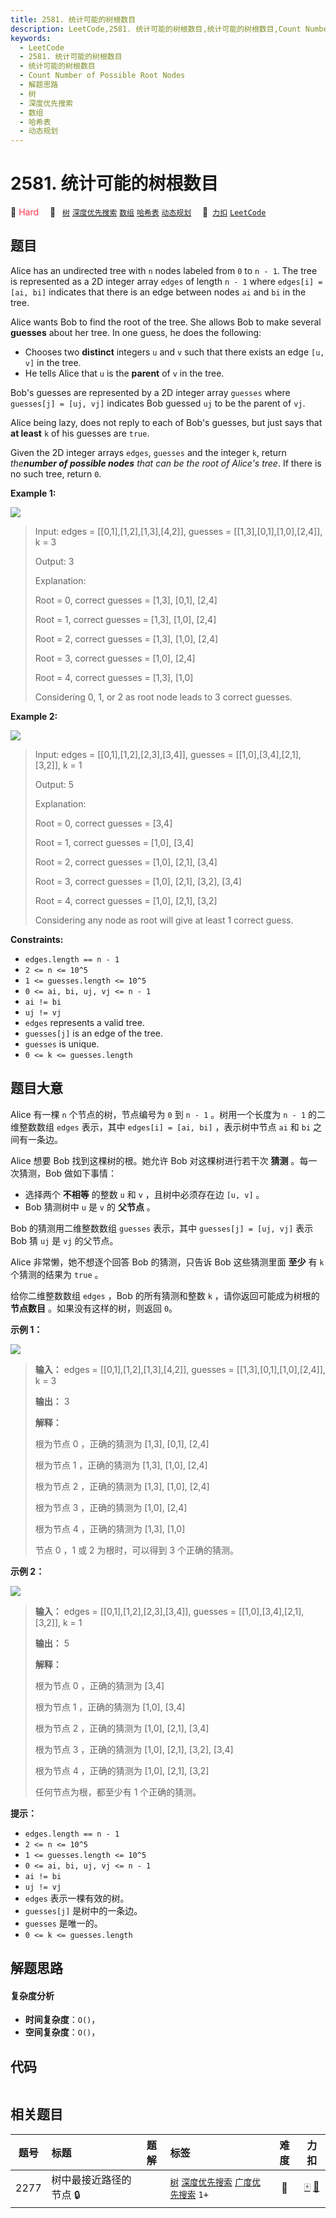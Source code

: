 ```yaml
---
title: 2581. 统计可能的树根数目
description: LeetCode,2581. 统计可能的树根数目,统计可能的树根数目,Count Number of Possible Root Nodes,解题思路,树,深度优先搜索,数组,哈希表,动态规划
keywords:
  - LeetCode
  - 2581. 统计可能的树根数目
  - 统计可能的树根数目
  - Count Number of Possible Root Nodes
  - 解题思路
  - 树
  - 深度优先搜索
  - 数组
  - 哈希表
  - 动态规划
---
```


# 2581. 统计可能的树根数目

🔴 <font color=#ff334b>Hard</font>&emsp; 🔖&ensp; [`树`](/tag/tree.md) [`深度优先搜索`](/tag/depth-first-search.md) [`数组`](/tag/array.md) [`哈希表`](/tag/hash-table.md) [`动态规划`](/tag/dynamic-programming.md)&emsp; 🔗&ensp;[`力扣`](https://leetcode.cn/problems/count-number-of-possible-root-nodes) [`LeetCode`](https://leetcode.com/problems/count-number-of-possible-root-nodes)

## 题目

Alice has an undirected tree with `n` nodes labeled from `0` to `n - 1`. The
tree is represented as a 2D integer array `edges` of length `n - 1` where
`edges[i] = [ai, bi]` indicates that there is an edge between nodes `ai` and
`bi` in the tree.

Alice wants Bob to find the root of the tree. She allows Bob to make several
**guesses** about her tree. In one guess, he does the following:

  * Chooses two **distinct** integers `u` and `v` such that there exists an edge `[u, v]` in the tree.
  * He tells Alice that `u` is the **parent** of `v` in the tree.

Bob's guesses are represented by a 2D integer array `guesses` where
`guesses[j] = [uj, vj]` indicates Bob guessed `uj` to be the parent of `vj`.

Alice being lazy, does not reply to each of Bob's guesses, but just says that
**at least** `k` of his guesses are `true`.

Given the 2D integer arrays `edges`, `guesses` and the integer `k`, return
_the**number of possible nodes** that can be the root of Alice's tree_. If
there is no such tree, return `0`.



**Example 1:**

![](https://assets.leetcode.com/uploads/2022/12/19/ex-1.png)

> Input: edges = [[0,1],[1,2],[1,3],[4,2]], guesses = [[1,3],[0,1],[1,0],[2,4]], k = 3
> 
> Output: 3
> 
> Explanation: 
> 
> Root = 0, correct guesses = [1,3], [0,1], [2,4]
> 
> Root = 1, correct guesses = [1,3], [1,0], [2,4]
> 
> Root = 2, correct guesses = [1,3], [1,0], [2,4]
> 
> Root = 3, correct guesses = [1,0], [2,4]
> 
> Root = 4, correct guesses = [1,3], [1,0]
> 
> Considering 0, 1, or 2 as root node leads to 3 correct guesses.
> 
> 

**Example 2:**

![](https://assets.leetcode.com/uploads/2022/12/19/ex-2.png)

> Input: edges = [[0,1],[1,2],[2,3],[3,4]], guesses = [[1,0],[3,4],[2,1],[3,2]], k = 1
> 
> Output: 5
> 
> Explanation: 
> 
> Root = 0, correct guesses = [3,4]
> 
> Root = 1, correct guesses = [1,0], [3,4]
> 
> Root = 2, correct guesses = [1,0], [2,1], [3,4]
> 
> Root = 3, correct guesses = [1,0], [2,1], [3,2], [3,4]
> 
> Root = 4, correct guesses = [1,0], [2,1], [3,2]
> 
> Considering any node as root will give at least 1 correct guess. 
> 
> 

**Constraints:**

  * `edges.length == n - 1`
  * `2 <= n <= 10^5`
  * `1 <= guesses.length <= 10^5`
  * `0 <= ai, bi, uj, vj <= n - 1`
  * `ai != bi`
  * `uj != vj`
  * `edges` represents a valid tree.
  * `guesses[j]` is an edge of the tree.
  * `guesses` is unique.
  * `0 <= k <= guesses.length`


## 题目大意

Alice 有一棵 `n` 个节点的树，节点编号为 `0` 到 `n - 1` 。树用一个长度为 `n - 1` 的二维整数数组 `edges` 表示，其中
`edges[i] = [ai, bi]` ，表示树中节点 `ai` 和 `bi` 之间有一条边。

Alice 想要 Bob 找到这棵树的根。她允许 Bob 对这棵树进行若干次 **猜测** 。每一次猜测，Bob 做如下事情：

  * 选择两个 **不相等**  的整数 `u` 和 `v` ，且树中必须存在边 `[u, v]` 。
  * Bob 猜测树中 `u` 是 `v` 的 **父节点**  。

Bob 的猜测用二维整数数组 `guesses` 表示，其中 `guesses[j] = [uj, vj]` 表示 Bob 猜 `uj` 是 `vj`
的父节点。

Alice 非常懒，她不想逐个回答 Bob 的猜测，只告诉 Bob 这些猜测里面 **至少**  有 `k` 个猜测的结果为 `true` 。

给你二维整数数组 `edges` ，Bob 的所有猜测和整数 `k` ，请你返回可能成为树根的 **节点数目**  。如果没有这样的树，则返回 `0`。



**示例 1：**

![](https://assets.leetcode.com/uploads/2022/12/19/ex-1.png)

> 
> 
> 
> 
> 
> **输入：** edges = [[0,1],[1,2],[1,3],[4,2]], guesses = [[1,3],[0,1],[1,0],[2,4]], k = 3
> 
> **输出：** 3
> 
> **解释：**
> 
> 根为节点 0 ，正确的猜测为 [1,3], [0,1], [2,4]
> 
> 根为节点 1 ，正确的猜测为 [1,3], [1,0], [2,4]
> 
> 根为节点 2 ，正确的猜测为 [1,3], [1,0], [2,4]
> 
> 根为节点 3 ，正确的猜测为 [1,0], [2,4]
> 
> 根为节点 4 ，正确的猜测为 [1,3], [1,0]
> 
> 节点 0 ，1 或 2 为根时，可以得到 3 个正确的猜测。
> 
> 

**示例 2：**

![](https://assets.leetcode.com/uploads/2022/12/19/ex-2.png)

> 
> 
> 
> 
> 
> **输入：** edges = [[0,1],[1,2],[2,3],[3,4]], guesses = [[1,0],[3,4],[2,1],[3,2]], k = 1
> 
> **输出：** 5
> 
> **解释：**
> 
> 根为节点 0 ，正确的猜测为 [3,4]
> 
> 根为节点 1 ，正确的猜测为 [1,0], [3,4]
> 
> 根为节点 2 ，正确的猜测为 [1,0], [2,1], [3,4]
> 
> 根为节点 3 ，正确的猜测为 [1,0], [2,1], [3,2], [3,4]
> 
> 根为节点 4 ，正确的猜测为 [1,0], [2,1], [3,2]
> 
> 任何节点为根，都至少有 1 个正确的猜测。
> 
> 



**提示：**

  * `edges.length == n - 1`
  * `2 <= n <= 10^5`
  * `1 <= guesses.length <= 10^5`
  * `0 <= ai, bi, uj, vj <= n - 1`
  * `ai != bi`
  * `uj != vj`
  * `edges` 表示一棵有效的树。
  * `guesses[j]` 是树中的一条边。
  * `guesses` 是唯一的。
  * `0 <= k <= guesses.length`


## 解题思路

#### 复杂度分析

- **时间复杂度**：`O()`，
- **空间复杂度**：`O()`，

## 代码

```javascript

```

## 相关题目

<!-- prettier-ignore -->
| 题号 | 标题 | 题解 | 标签 | 难度 | 力扣 |
| :------: | :------ | :------: | :------ | :------: | :------: |
| 2277 | 树中最接近路径的节点 🔒 |  |  [`树`](/tag/tree.md) [`深度优先搜索`](/tag/depth-first-search.md) [`广度优先搜索`](/tag/breadth-first-search.md) `1+` | 🔴 | [🀄️](https://leetcode.cn/problems/closest-node-to-path-in-tree) [🔗](https://leetcode.com/problems/closest-node-to-path-in-tree) |
